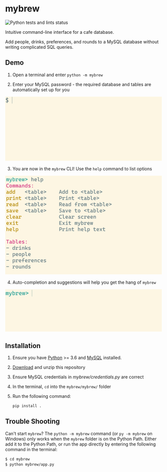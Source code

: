 # mybrew

![Python tests and lints status](https://github.com/jacobcallear/mybrew/workflows/tests/badge.svg)

Intuitive command-line interface for a cafe database.

Add people, drinks, preferences, and rounds to a MySQL database without writing
complicated SQL queries.

## Demo

1. Open a terminal and enter `python -m mybrew`

2. Enter your MySQL password - the required database and tables are
   automatically set up for you

![Screen recording of mybrew starting in terminal](/img/startup.gif)

3. You are now in the `mybrew` CLI! Use the `help` command to list options

![Screenshot of mybrew help command output](/img/help.png)

4. Auto-completion and suggestions will help you get the hang of `mybrew`

![Screen recording of mybrew command auto-suggestion](/img/auto-suggestion.gif)

## Installation

1. Ensure you have [Python](https://www.python.org/downloads/) >= 3.6
   and [MySQL](https://www.mysql.com/) installed.
2. [Download](https://github.com/jacobcallear/mybrew/archive/master.zip)
   and unzip this repository
3. Ensure MySQL credentials in *mybrew/credentials.py* are correct
4. In the terminal, `cd` into the `mybrew/mybrew/` folder
5. Run the following command:

   ```bash
   pip install .
   ```

## Trouble Shooting

Can't start `mybrew`? The `python -m mybrew` command (or `py -m mybrew` on
Windows) only works when the `mybrew` folder is on the Python Path. Either add
it to the Python Path, or run the app directly by entering the following
command in the terminal:

```bash
$ cd mybrew
$ python mybrew/app.py
```

